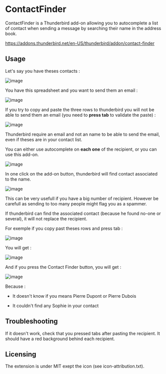 # ContactFinder
 
ContactFinder is a Thunderbird add-on allowing you to autocomplete a list of contact when sending a message by searching their name in the address book.

https://addons.thunderbird.net/en-US/thunderbird/addon/contact-finder

## Usage

Let's say you have theses contacts :

![image](https://user-images.githubusercontent.com/53106394/167496568-12ae4fd2-b0b5-43bd-8f79-e90bd777d43f.png)

You have this spreadsheet and you want to send them an email :

![image](https://user-images.githubusercontent.com/53106394/167496786-1c5125ef-555b-4c0c-9959-6dfd0a837da3.png)

If you try to copy and paste the three rows to thunderbird you will not be able to send them an email (you need to **press tab** to validate the paste) :

![image](https://user-images.githubusercontent.com/53106394/167497089-96c15bec-206c-4eb3-a0e6-dbee27eb6891.png)

Thunderbird require an email and not an name to be able to send the email, even if theses are in your contact list.

You can either use autocomplete on **each one** of the recipient, or you can use this add-on.

![image](https://user-images.githubusercontent.com/53106394/167497566-5d6162fc-13f1-4a7e-87f1-d68093c02348.png)

In one click on the add-on button, thunderbird will find contact associated to the name.

![image](https://user-images.githubusercontent.com/53106394/167497726-e452b40c-f0b7-42cd-8814-ad0381b1f42d.png)

This can be very usefull if you have a big number of recipient. However be carefull as sending to too many people might flag you as a spammer.

If thunderbird can find the associated contact (because he found no-one or several), it will not replace the recipient.

For exemple if you copy past theses rows and press tab :

![image](https://user-images.githubusercontent.com/53106394/167498031-1d1d66d1-27cd-4c2d-9268-7d1a87e41d38.png)

You will get :

![image](https://user-images.githubusercontent.com/53106394/167498147-bb3cbad5-a066-44b5-aa7d-aa9a947081e5.png)

And if you press the Contact Finder button, you will get :

![image](https://user-images.githubusercontent.com/53106394/167498212-fa4eb8cc-f926-460d-bf3b-243790c22344.png)

Because :

- It doesn't know if you means Pierre Dupont or Pierre Dubois

- It couldn't find any Sophie in your contact

## Troubleshooting

If it doesn't work, check that you pressed tabs after pasting the recipient. It should have a red background behind each recipient.

## Licensing

The extension is under MIT exept the icon (see icon-attribution.txt).

